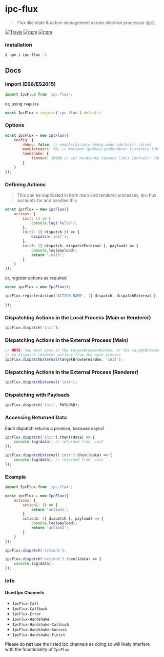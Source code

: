 # ipc-flux
> Flux like state & action management across electron processes (ipc).

[![Travis](https://img.shields.io/travis/harryparkdotio/ipc-flux.svg?style=flat-square)](https://travis-ci.org/harryparkdotio/ipc-flux/)
[![npm](https://img.shields.io/npm/v/ipc-flux.svg?style=flat-square)](https://www.npmjs.com/package/ipc-flux)
[![npm](https://img.shields.io/npm/dt/ipc-flux.svg?style=flat-square)](https://www.npmjs.com/package/ipc-flux)

### installation
```bash
$ npm i ipc-flux -S
```

## Docs

### import (ES6/ES2015)
```js
import IpcFlux from 'ipc-flux';
```

or, using `require`

```js
const IpcFlux = require('ipc-flux').default;
```

### Options

```js
const ipcFlux = new IpcFlux({
	config: {
		debug: false, // enable/disable debug mode [default: false]
		maxListeners: 50, // maximum ipcMain/ipcRenderer listeners [default: 50]
		handshake: {
			timeout: 10000 // set handshake timeout limit [default: 10000 (ms)]
		}
	}
});
```

### Defining Actions

> This can be duplicated in both main and renderer processes, ipc-flux accounts for and handles this

```js
const ipcflux = new IpcFlux({
	actions: {
		init: () => {
			console.log('hello');
		},
		init2: ({ dispatch }) => {
			dispatch('init');
		},
		init3: ({ dispatch, dispatchExternal }, payload) => {
			console.log(payload);
			return 'init3';
		}
	}
});
```

or, register actions as required

```js
const ipcFlux = new IpcFlux();

ipcFlux.registerAction('ACTION_NAME', ({ dispatch, dispatchExternal }, payload) => {
	...
});
```

### Dispatching Actions in the Local Process (Main or Renderer)

```js
ipcFlux.dispatch('init');
```

### Dispatching Actions in the External Process (Main)

```js
// NOTE: You must pass in the targetBrowserWindow, or the targetBrowserWindow id
// to dispatch renderer actions from the main process
ipcFlux.dispatchExternal(targetBrowserWindow, 'init');
```

### Dispatching Actions in the External Process (Renderer)

```js
ipcFlux.dispatchExternal('init');
```

### Dispatching with Payloads

```js
ipcFlux.dispatch('init', PAYLOAD);
```

### Accessing Returned Data

Each dispatch returns a promise, because async!

```js
ipcFlux.dispatch('init').then((data) => {
	console.log(data); // returned from `init`
});

ipcFlux.dispatchExternal('init').then((data) => {
	console.log(data); // returned from `init`
});
```

### Example

```js
import IpcFlux from 'ipc-flux';

const ipcFlux = new IpcFlux({
	actions: {
		action1: () => {
			return 'action1';
		},
		action2: ({ dispatch }, payload) => {
			console.log(payload);
			return 'action2';
		}
	}
});

ipcFlux.dispatch('action1');

ipcFlux.dispatch('action2').then((data) => {
	console.log(data);
});
```

### Info
#### Used Ipc Channels
- `IpcFlux-Call`
- `IpcFlux-Callback`
- `IpcFlux-Error`
- `IpcFlux-Handshake`
- `IpcFlux-Handshake-Callback`
- `IpcFlux-Handshake-Success`
- `IpcFlux-Handshake-Finish`

Please do **not** use the listed Ipc channels as doing so will likely interfere with the functionality of `IpcFlux`